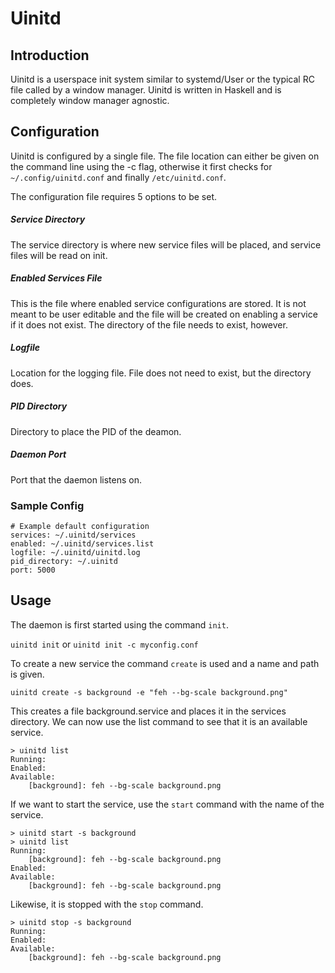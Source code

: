 # Uinitd

## Introduction

Uinitd is a userspace init system similar to systemd/User or the typical RC
file called by a window manager. Uinitd is written in Haskell and is completely
window manager agnostic.

## Configuration

Uinitd is configured by a single file. The file location can either be given
on the command line using the -c flag, otherwise it first checks for
`~/.config/uinitd.conf` and finally `/etc/uinitd.conf`.

The configuration file requires 5 options to be set.

##### Service Directory

The service directory is where new service files will be placed, and service files
will be read on init.

##### Enabled Services File

This is the file where enabled service configurations are stored. It is not meant to
be user editable and the file will be created on enabling a service if it does not
exist. The directory of the file needs to exist, however.

##### Logfile

Location for the logging file. File does not need to exist, but the directory does.

##### PID Directory

Directory to place the PID of the deamon.

##### Daemon Port

Port that the daemon listens on.

### Sample Config

```
# Example default configuration
services: ~/.uinitd/services
enabled: ~/.uinitd/services.list
logfile: ~/.uinitd/uinitd.log
pid_directory: ~/.uinitd
port: 5000
```

## Usage

The daemon is first started using the command `init`.

`uinitd init` or `uinitd init -c myconfig.conf`

To create a new service the command `create` is used and a name and path is given.

`uinitd create -s background -e "feh --bg-scale background.png"`

This creates a file background.service and places it in the services directory. We can
now use the list command to see that it is an available service.

```
> uinitd list
Running:
Enabled:
Available:
    [background]: feh --bg-scale background.png
```

If we want to start the service, use the `start` command with the name of the service.

```
> uinitd start -s background
> uinitd list
Running:
    [background]: feh --bg-scale background.png
Enabled:
Available:
    [background]: feh --bg-scale background.png
```

Likewise, it is stopped with the `stop` command.

```
> uinitd stop -s background
Running:
Enabled:
Available:
    [background]: feh --bg-scale background.png
```
